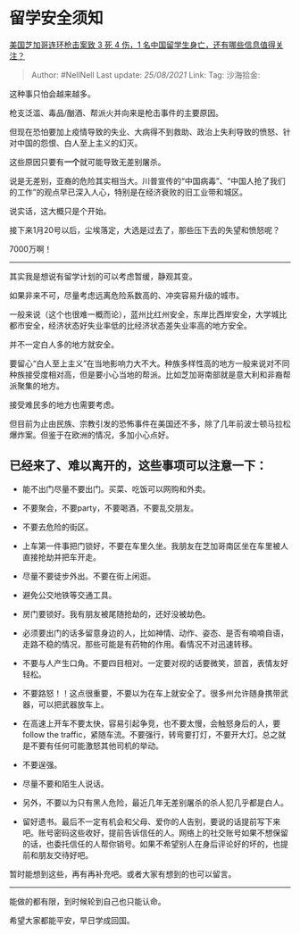 # 留学安全须知
[美国芝加哥连环枪击案致 3 死 4 伤，1 名中国留学生身亡，还有哪些信息值得关注？](https://www.zhihu.com/question/438828611/answer/1672992026)

> Author: #NellNell
> Last update: *25/08/2021*
> Link:
> Tag:
> 沙海拾金:

这种事只怕会越来越多。

枪支泛滥、毒品/酗酒、帮派火并向来是枪击事件的主要原因。

但现在恐怕要加上疫情导致的失业、大病得不到救助、政治上失利导致的愤怒、针对中国的怨恨、白人至上主义的幻灭。

这些原因只要有**一个**就可能导致无差别屠杀。

说是无差别，亚裔的危险其实相当大。川普宣传的“中国病毒”、“中国人抢了我们的工作”的观点早已深入人心，特别是在经济衰败的旧工业带和城区。

说实话，这大概只是个开始。

接下来1月20号以后，尘埃落定，大选是过去了，那些压下去的失望和愤怒呢？

7000万啊！

---

其实我是想说有留学计划的可以考虑暂缓，静观其变。

如果非来不可，尽量考虑远离危险系数高的、冲突容易升级的城市。

一般来说（这个也很难一概而论），蓝州比红州安全，东岸比西岸安全，大学城比都市安全，经济状态好失业率低的比经济状态差失业率高的地方安全。

并不一定白人多的地方就安全。

要留心“白人至上主义”在当地影响力大不大。种族多样性高的地方一般来说对不同种族接受度相对高，但是要小心当地的帮派。比如芝加哥南部就是意大利和非裔帮派聚集的地方。

接受难民多的地方也需要考虑。

但目前为止由民族、宗教引发的恐怖事件在美国还不多，除了几年前波士顿马拉松爆炸案。但鉴于在欧洲的情况，多加小心点好。

## 已经来了、难以离开的，这些事项可以注意一下：

-   能不出门尽量不要出门。买菜、吃饭可以网购和外卖。

-   不要聚会，不要party，不要喝酒，不要乱交朋友。

-   不要去危险的街区。

-   上车第一件事把门锁好，不要在车里久坐。我朋友在芝加哥南区坐在车里被人直接抢劫并把车开走。

-   尽量不要徒步外出。不要在街上闲逛。

-   避免公交地铁等交通工具。

-   房门要锁好。我有朋友被尾随抢劫的，还好没被劫色。

-   必须要出门的话多留意身边的人，比如神情、动作、姿态、是否有喃喃自语，走路不稳的情况，那些可能是有药物的作用。看情况不对迅速转移。

-   不要与人产生口角。不要四目相对。一定要对视的话要微笑，颔首，表情友好轻松。

-   不要路怒！！这点很重要，不要以为在车上就安全了。很多州允许随身携带武器，可以把武器放车上。

-   在高速上开车不要太快，容易引起争竞，也不要太慢，会触怒身后的人，要follow the traffic，紧随车流。不要强行，转弯要打灯，不要开大灯。总之就是不要有任何可能激怒其他司机的举动。

-   不要逞强。

-   尽量不要和陌生人说话。

-   另外，不要以为只有黑人危险，最近几年无差别屠杀的杀人犯几乎都是白人。

-   留好遗书。最后不一定有机会和父母、爱你的人告别，要说的话提前写下来吧。账号密码这些收好，提前告诉信任的人。网络上的社交账号如果不想保留的话，也委托信任的人帮你销号。如果不希望别人在身后评论好的坏的，也提前和朋友交待好吧。

暂时能想到这些，再有再补充吧。或者大家有想到的也可以留言。

---

能做的都有限，到时候轮到自己也只能认命。

希望大家都能平安，早日学成回国。
